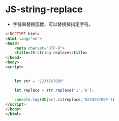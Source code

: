 # JS-string-replace

- 字符串替换函数，可以替换掉指定字符。

```html
<!DOCTYPE html>
<html lang="en">
<head>
    <meta charset="UTF-8">
    <title>JS-string-replace</title>
</head>
<body>
<script>
    

    let str = '1234567890'

    let replace = str.replace('1','0');
    
    console.log(Object.is(replace,'0234567890'))
</script>
</body>
</html>
```

